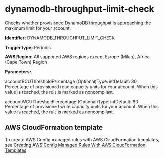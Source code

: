 # dynamodb\-throughput\-limit\-check<a name="dynamodb-throughput-limit-check"></a>

Checks whether provisioned DynamoDB throughput is approaching the maximum limit for your account\. 

**Identifier:** DYNAMODB\_THROUGHPUT\_LIMIT\_CHECK

**Trigger type:** Periodic

**AWS Region:** All supported AWS regions except Europe \(Milan\), Africa \(Cape Town\) Region

**Parameters:**

accountRCUThresholdPercentage \(Optional\)Type: intDefault: 80  
Percentage of provisioned read capacity units for your account\. When this value is reached, the rule is marked as noncompliant\.

accountWCUThresholdPercentage \(Optional\)Type: intDefault: 80  
Percentage of provisioned write capacity units for your account\. When this value is reached, the rule is marked as noncompliant\.

## AWS CloudFormation template<a name="w24aac11c29c17b7d103c15"></a>

To create AWS Config managed rules with AWS CloudFormation templates, see [Creating AWS Config Managed Rules With AWS CloudFormation Templates](aws-config-managed-rules-cloudformation-templates.md)\.
